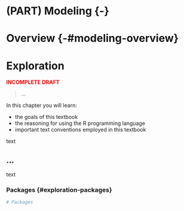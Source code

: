 # (PART) Modeling {-}

# Overview {-#modeling-overview}





# Exploration

<p style="font-weight:bold; color:red;">INCOMPLETE DRAFT</p>

> ...

<div class="rmdkey">
<p>In this chapter you will learn:</p>
<ul>
<li>the goals of this textbook</li>
<li>the reasoning for using the R programming language</li>
<li>important text conventions employed in this textbook</li>
</ul>
</div>

text

## ...

text 

### Packages {#exploration-packages}


```r
# Packages
```
